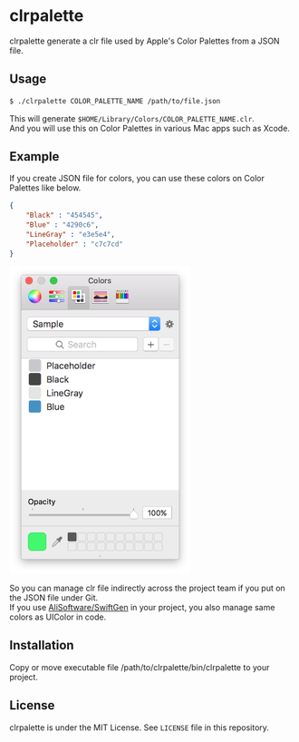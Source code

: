 # clrpalette
clrpalette generate a clr file used by Apple's Color Palettes from a JSON file.  

## Usage
```bash
$ ./clrpalette COLOR_PALETTE_NAME /path/to/file.json
```

This will generate `$HOME/Library/Colors/COLOR_PALETTE_NAME.clr`.  
And you will use this on Color Palettes in various Mac apps such as Xcode.  

## Example
If you create JSON file for colors, you can use these colors on Color Palettes like below.  

```json
{
    "Black" : "454545",
    "Blue" : "4290c6",
    "LineGray" : "e3e5e4",
    "Placeholder" : "c7c7cd"
}
```

<img src="https://github.com/kitoko552/clrpalette/blob/master/Resources/color_palette.png" width="320">

So you can manage clr file indirectly across the project team if you put on the JSON file under Git.  
If you use [AliSoftware/SwiftGen](https://github.com/AliSoftware/SwiftGen) in your project, you also manage same colors as UIColor in code.  

## Installation
Copy or move executable file /path/to/clrpalette/bin/clrpalette to your project.  

## License
clrpalette is under the MIT License. See `LICENSE` file in this repository.
